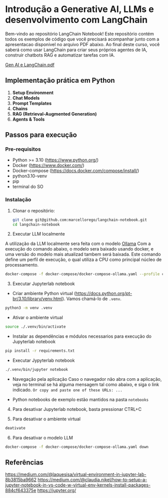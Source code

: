 # Introdução a Generative AI, LLMs e desenvolvimento com LangChain

Bem-vindo ao repositório LangChain Notebook! Este repositório contém todos os exemplos de código que você precisará acompanhar junto com a apresentacao disponivel no arquivo PDF abaixo. 
Ao final deste curso, você saberá como usar LangChain para criar seus próprios agentes de IA, construir chatbots RAG e automatizar tarefas com IA.

[Gen AI e LangChain.pdf](https://github.com/marcellorego/langchain-notebook/blob/main/GenAI-LangChain.pdf)


## Implementação prática em Python

1. **Setup Environment**
2. **Chat Models**
3. **Prompt Templates**
4. **Chains**
5. **RAG (Retrieval-Augmented Generation)**
6. **Agents & Tools**

## Passos para execução

### Pre-requisitos

- Python >= 3.10 (https://www.python.org/)
- Docker (https://www.docker.com/)
- Docker-compose (https://docs.docker.com/compose/install/)
- python3.10-venv
- pip
- terminal do SO

### Instalação

1. Clonar o repositório:

   ```bash
   git clone git@github.com:marcellorego/langchain-notebook.git
   cd langchain-notebook
   ```

2. Executar LLM localmente

A utilização da LLM localmente sera feita com o modelo [Ollama](https://github.com/ollama/ollama)
Com a execução do comando abaixo, o modelo sera baixado usando docker, e uma versão do modelo mais atualizad tambem será baixada.
Este comando define um perfil de execução, o qual utiliza a CPU como principal núcleo de processamento.

  ```bash
  docker-compose -f docker-compose/docker-compose-ollama.yaml --profile cpu up
  ```

3. Executar Jupyterlab notebook

  * Criar ambiente Python virtual (https://docs.python.org/pt-br/3.10/library/venv.html). Vamos chamá-lo de `.venv`.
  
  ```bash
  python3 -m venv .venv
  ```

  * Ativar o ambiente virtual
  ```bash
  source ./.venv/bin/activate
  ```

  * Instalar as dependências e módulos necessarios para execução do Jupyterlab notebook
  ```bash
  pip install -r requirements.txt
  ```

  * Executar Jypyterlab notebook
  ```bash
  ./.venv/bin/jupyter notebook
  ```

  * Navegação pela aplicação
  Caso o navegador não abra com a aplicação, veja no terminal se há alguma mensagem tal como abaixo, e siga o link indicado.
  `Or copy and paste one of these URLs: ...`

  * Python notebooks de exemplo estão mantidos na pasta `notebooks`

4. Para desativar Jupyterlab notebook, basta pressionar CTRL+C

5. Para desativar o ambiente virtual
  ```bash
  deativate
  ```

6. Para desativar o modelo LLM
  ```bash
  docker-compose -f docker-compose/docker-compose-ollama.yaml down
  ```


## Referências
https://medium.com/@laquesisa/virtual-environment-in-jupyter-lab-8b3815ba9662
https://medium.com/@claudia.nikel/how-to-setup-a-jupyter-notebook-in-vs-code-w-virtual-env-kernels-install-packages-884cf643375e
https://jupyter.org/